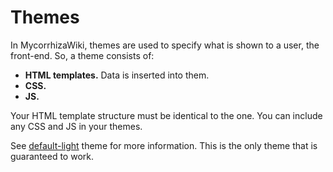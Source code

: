# Themes

In MycorrhizaWiki, themes are used to specify what is shown to a user, the front-end. So, a theme consists of:

- **HTML templates.** Data is inserted into them.
- **CSS.**
- **JS.**

Your HTML template structure must be identical to the one. You can include any CSS and JS in your themes.

See [default-light](:sys/theme/default-light) theme for more information. This is the only theme that is guaranteed to work.
